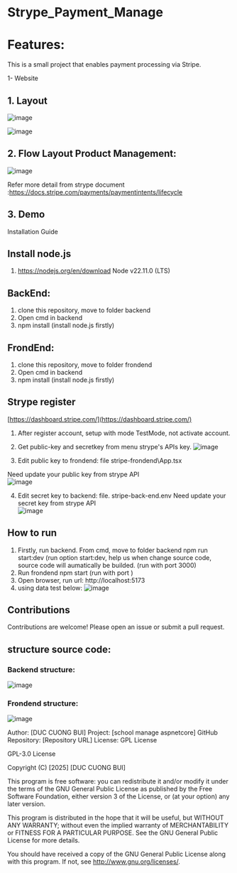 # Strype_Payment_Manage

# Features:
This is a small project that enables payment processing via Stripe.

1- Website 
## 1. Layout
![image](https://github.com/user-attachments/assets/602c1d37-104d-437f-a69c-72e1afde927d)

![image](https://github.com/user-attachments/assets/45f5c7de-ccb2-4f0a-8b2e-ba29c81b47da)

## 2. Flow Layout Product Management:

![image](https://github.com/user-attachments/assets/4928a9c2-0ea4-4bfb-a6fb-30bfd9058738)

Refer more detail from strype document :https://docs.stripe.com/payments/paymentintents/lifecycle  
## 3. Demo

Installation Guide


## Install node.js
1. https://nodejs.org/en/download
Node v22.11.0 (LTS)

## BackEnd:

1. clone this repository, move to folder backend
2. Open cmd in backend
3. npm install (install node.js firstly)

## FrondEnd:
1. clone this repository, move to folder frondend 
2. Open cmd in backend
3. npm install (install node.js firstly)

## Strype register
[https://dashboard.stripe.com/](https://dashboard.stripe.com/)
1. After register account, setup with mode TestMode, not activate account.
2. Get public-key and secretkey from menu strype's APIs key.
![image](https://github.com/user-attachments/assets/dfe7b3d1-6af1-47bd-b224-2bbd940cec37)

3. Edit public key to frondend: file stripe-frondend\App.tsx

Need update your public key from strype API  
![image](https://github.com/user-attachments/assets/0312be58-ced2-48ec-a2a2-5e231b80932c)
   
4. Edit secret key to backend: file. stripe-back-end\.env
Need update your secret key from strype API  
![image](https://github.com/user-attachments/assets/ad5a648c-fde4-42b8-beab-b5c27079d8b8)


## How to run

1. Firstly, run backend.
From cmd, move to folder backend
npm run start:dev
(run option start:dev, help us when change source code, source code will aumatically be builded.
(run with port 3000)
2. Run frondend
npm start
(run with port )
3. Open browser, run url:
http://localhost:5173
4. using data test below:
![image](https://github.com/user-attachments/assets/836cfb84-93a2-4412-8c12-9aa410ae6fd8)

## Contributions  
Contributions are welcome! Please open an issue or submit a pull request.  

## structure source code:

### Backend structure:

![image](https://github.com/user-attachments/assets/5798bed1-4940-4006-a2db-c550ddd4b41c)


### Frondend structure:

![image](https://github.com/user-attachments/assets/9354255d-a8e6-477c-9b20-27e36411ca1c)


Author: [DUC CUONG BUI] Project: [school manage aspnetcore] GitHub Repository: [Repository URL] License: GPL License  

GPL-3.0 License  

Copyright (C) [2025] [DUC CUONG BUI]  

This program is free software: you can redistribute it and/or modify it under the terms of the GNU General Public License as published by the Free Software Foundation, either version 3 of the License, or (at your option) any later version.  

This program is distributed in the hope that it will be useful, but WITHOUT ANY WARRANTY; without even the implied warranty of MERCHANTABILITY or FITNESS FOR A PARTICULAR PURPOSE. See the GNU General Public License for more details.
  
You should have received a copy of the GNU General Public License along with this program. If not, see http://www.gnu.org/licenses/.  


